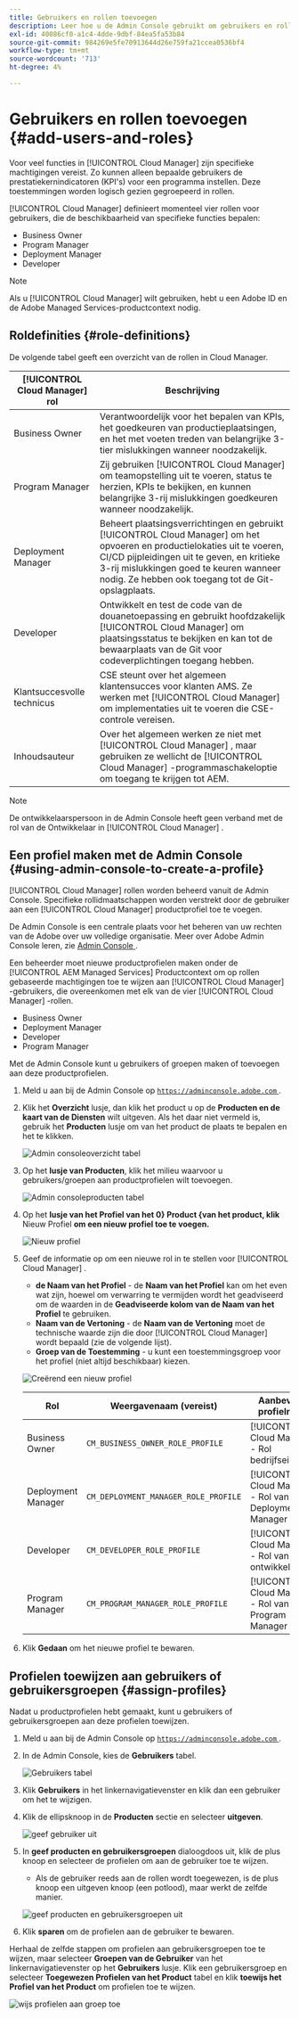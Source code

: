 ```yaml
---
title: Gebruikers en rollen toevoegen
description: Leer hoe u de Admin Console gebruikt om gebruikers en rollen toe te voegen en profielen te maken.
exl-id: 40086cf0-a1c4-4dde-9dbf-84ea5fa53b84
source-git-commit: 984269e5fe70913644d26e759fa21ccea0536bf4
workflow-type: tm+mt
source-wordcount: '713'
ht-degree: 4%

---
```



# Gebruikers en rollen toevoegen {#add-users-and-roles}

Voor veel functies in [!UICONTROL Cloud Manager] zijn specifieke machtigingen vereist. Zo kunnen alleen bepaalde gebruikers de prestatiekernindicatoren (KPI&#39;s) voor een programma instellen. Deze toestemmingen worden logisch gezien gegroepeerd in rollen.

[!UICONTROL Cloud Manager] definieert momenteel vier rollen voor gebruikers, die de beschikbaarheid van specifieke functies bepalen:

* Business Owner
* Program Manager
* Deployment Manager
* Developer

>[!NOTE]
>
>Als u [!UICONTROL Cloud Manager] wilt gebruiken, hebt u een Adobe ID en de Adobe Managed Services-productcontext nodig.

## Roldefinities {#role-definitions}

De volgende tabel geeft een overzicht van de rollen in Cloud Manager.

| [!UICONTROL Cloud Manager] rol | Beschrijving |
| --- | --- |
| Business Owner | Verantwoordelijk voor het bepalen van KPIs, het goedkeuren van productieplaatsingen, en het met voeten treden van belangrijke 3-tier mislukkingen wanneer noodzakelijk. |
| Program Manager | Zij gebruiken [!UICONTROL Cloud Manager] om teamopstelling uit te voeren, status te herzien, KPIs te bekijken, en kunnen belangrijke 3-rij mislukkingen goedkeuren wanneer noodzakelijk. |
| Deployment Manager | Beheert plaatsingsverrichtingen en gebruikt [!UICONTROL Cloud Manager] om het opvoeren en productielokaties uit te voeren, CI/CD pijpleidingen uit te geven, en kritieke 3-rij mislukkingen goed te keuren wanneer nodig. Ze hebben ook toegang tot de Git-opslagplaats. |
| Developer | Ontwikkelt en test de code van de douanetoepassing en gebruikt hoofdzakelijk [!UICONTROL Cloud Manager] om plaatsingsstatus te bekijken en kan tot de bewaarplaats van de Git voor codeverplichtingen toegang hebben. |
| Klantsuccesvolle technicus | CSE steunt over het algemeen klantensucces voor klanten AMS. Ze werken met [!UICONTROL Cloud Manager] om implementaties uit te voeren die CSE-controle vereisen. |
| Inhoudsauteur | Over het algemeen werken ze niet met [!UICONTROL Cloud Manager] , maar gebruiken ze wellicht de [!UICONTROL Cloud Manager] -programmaschakeloptie om toegang te krijgen tot AEM. |

>[!NOTE]
>
>De ontwikkelaarspersoon in de Admin Console heeft geen verband met de rol van de Ontwikkelaar in [!UICONTROL Cloud Manager] .

## Een profiel maken met de Admin Console {#using-admin-console-to-create-a-profile}

[!UICONTROL Cloud Manager] rollen worden beheerd vanuit de Admin Console. Specifieke rollidmaatschappen worden verstrekt door de gebruiker aan een [!UICONTROL Cloud Manager] productprofiel toe te voegen.

De Admin Console is een centrale plaats voor het beheren van uw rechten van de Adobe over uw volledige organisatie. Meer over Adobe Admin Console leren, zie [ Admin Console ](https://helpx.adobe.com/nl/enterprise/using/admin-console.html).

Een beheerder moet nieuwe productprofielen maken onder de [!UICONTROL AEM Managed Services] Productcontext om op rollen gebaseerde machtigingen toe te wijzen aan [!UICONTROL Cloud Manager] -gebruikers, die overeenkomen met elk van de vier [!UICONTROL Cloud Manager] -rollen.

* Business Owner
* Deployment Manager
* Developer
* Program Manager

Met de Admin Console kunt u gebruikers of groepen maken of toevoegen aan deze productprofielen.

1. Meld u aan bij de Admin Console op [`https://adminconsole.adobe.com` ](https://adminconsole.adobe.com) .

1. Klik het **Overzicht** lusje, dan klik het product u op de **Producten en de kaart van de Diensten** wilt uitgeven. Als het daar niet vermeld is, gebruik het **Producten** lusje om van het product de plaats te bepalen en het te klikken.

   ![ Admin consoleoverzicht tabel ](/help/assets/admin-console-overview.png)

1. Op het **lusje van Producten**, klik het milieu waarvoor u gebruikers/groepen aan productprofielen wilt toevoegen.

   ![ Admin consoleproducten tabel ](/help/assets/admin-console-product.png)

1. Op het **lusje van het Profiel van het 0} Product {van het product, klik** Nieuw Profiel **om een nieuw profiel toe te voegen.**

   ![ Nieuw profiel ](/help/assets/admin-console-product-profiles.png)

1. Geef de informatie op om een nieuwe rol in te stellen voor [!UICONTROL Cloud Manager] .

   * **de Naam van het Profiel** - de **Naam van het Profiel** kan om het even wat zijn, hoewel om verwarring te vermijden wordt het geadviseerd om de waarden in de **Geadviseerde kolom van de Naam van het Profiel** te gebruiken.
   * **Naam van de Vertoning** - de **Naam van de Vertoning** moet de technische waarde zijn die door [!UICONTROL Cloud Manager] wordt bepaald (zie de volgende lijst).
   * **Groep van de Toestemming** - u kunt een toestemmingsgroep voor het profiel (niet altijd beschikbaar) kiezen.

   ![ Creërend een nieuw profiel ](/help/assets/screen_shot_2018-05-04at171819.png)

   | Rol | Weergavenaam (vereist) | Aanbevolen profielnaam |
   |---|---|---|
   | Business Owner | `CM_BUSINESS_OWNER_ROLE_PROFILE` | [!UICONTROL Cloud Manager] - Rol bedrijfseigenaar |
   | Deployment Manager | `CM_DEPLOYMENT_MANAGER_ROLE_PROFILE` | [!UICONTROL Cloud Manager] - Rol van Deployment Manager |
   | Developer | `CM_DEVELOPER_ROLE_PROFILE` | [!UICONTROL Cloud Manager] - Rol van ontwikkelaar |
   | Program Manager | `CM_PROGRAM_MANAGER_ROLE_PROFILE` | [!UICONTROL Cloud Manager] - Rol van Program Manager |


1. Klik **Gedaan** om het nieuwe profiel te bewaren.

## Profielen toewijzen aan gebruikers of gebruikersgroepen {#assign-profiles}

Nadat u productprofielen hebt gemaakt, kunt u gebruikers of gebruikersgroepen aan deze profielen toewijzen.

1. Meld u aan bij de Admin Console op [`https://adminconsole.adobe.com` ](https://adminconsole.adobe.com) .

1. In de Admin Console, kies de **Gebruikers** tabel.

   ![ Gebruikers tabel ](/help/assets/admin-console-users.png)

1. Klik **Gebruikers** in het linkernavigatievenster en klik dan een gebruiker om het te wijzigen.

1. Klik de ellipsknoop in de **Producten** sectie en selecteer **uitgeven**.

   ![ geef gebruiker ](/help/assets/admin-console-edit-user.png) uit

1. In **geef producten en gebruikersgroepen** dialoogdoos uit, klik de plus knoop en selecteer de profielen om aan de gebruiker toe te wijzen.

   * Als de gebruiker reeds aan de rollen wordt toegewezen, is de plus knoop een uitgeven knoop (een potlood), maar werkt de zelfde manier.

   ![ geef producten en gebruikersgroepen ](/help/assets/admin-console-edit-products-and-user-groups.png) uit

1. Klik **sparen** om de profielen aan de gebruiker te bewaren.

Herhaal de zelfde stappen om profielen aan gebruikersgroepen toe te wijzen, maar selecteer **Groepen van de Gebruiker** van het linkernavigatievenster op het **Gebruikers** lusje. Klik een gebruikersgroep en selecteer **Toegewezen Profielen van het Product** tabel en klik **toewijs het Profiel van het Product** om profielen toe te wijzen.

![ wijs profielen aan groep ](/help/assets/admin-console-edit-user-groups.png) toe
